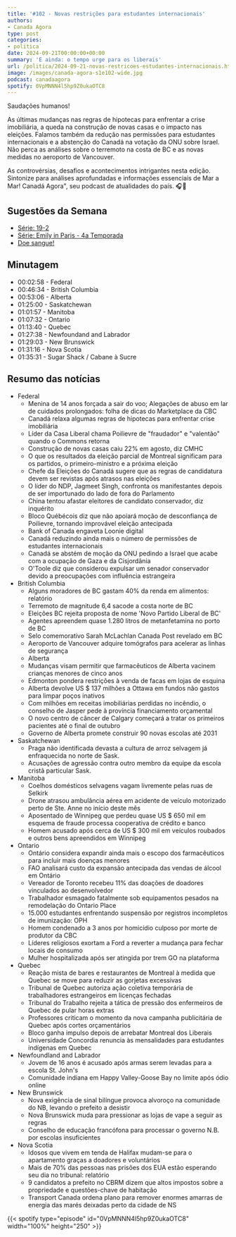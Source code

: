 ```yaml
---
title: '#102 - Novas restrições para estudantes internacionais'
authors:
- Canada Agora
type: post
categories:
- politica
date: 2024-09-21T00:00:00+00:00
summary: 'E ainda: o tempo urge para os liberais'
url: /politica/2024-09-21-novas-restricoes-estudantes-internacionais.html
image: /images/canada-agora-s1e102-wide.jpg
podcast: canadaagora
spotify: 0VpMNNN4l5hp9Z0ukaOTC8
---
```


Saudações humanos!

As últimas mudanças nas regras de hipotecas para enfrentar a crise imobiliária,
a queda na construção de novas casas e o impacto nas eleições. Falamos também
da redução nas permissões para estudantes internacionais e a abstenção do
Canadá na votação da ONU sobre Israel. Não perca as análises sobre o terremoto
na costa de BC e as novas medidas no aeroporto de Vancouver. 

As controvérsias, desafios e acontecimentos intrigantes nesta edição. Sintonize para análises
aprofundadas e informações essenciais de Mar a Mar! Canadá Agora", seu podcast de atualidades
do país. 🎧📰

## Sugestões da Semana
- [Série: 19-2](https://www.imdb.com/title/tt3340712/)
- [Série: Emily in Paris - 4a Temporada](https://www.imdb.com/title/tt8962124/)
- [Doe sangue!](https://blood.ca)

## Minutagem
- 00:02:58 - Federal 
- 00:46:34 - British Columbia 
- 00:53:06 - Alberta 
- 01:25:00 - Saskatchewan 
- 01:01:57 - Manitoba 
- 01:07:32 - Ontario 
- 01:13:40 - Quebec 
- 01:27:38 - Newfoundand and Labrador
- 01:29:03 - New Brunswick 
- 01:31:16 - Nova Scotia 
- 01:35:31 - Sugar Shack / Cabane à Sucre 

## Resumo das notícias
- Federal
   - Menina de 14 anos forçada a sair do voo; Alegações de abuso em lar de cuidados prolongados: folha de dicas do Marketplace da CBC
   - Canadá relaxa algumas regras de hipotecas para enfrentar crise imobiliária
   - Líder da Casa Liberal chama Poilievre de "fraudador" e "valentão" quando o Commons retorna
   - Construção de novas casas caiu 22% em agosto, diz CMHC
   - O que os resultados da eleição parcial de Montreal significam para os partidos, o primeiro-ministro e a próxima eleição
   - Chefe da Eleições do Canadá sugere que as regras de candidatura devem ser revistas após atrasos nas eleições
   - O líder do NDP, Jagmeet Singh, confronta os manifestantes depois de ser importunado do lado de fora do Parlamento
   - China tentou afastar eleitores de candidato conservador, diz inquérito
   - Bloco Québécois diz que não apoiará moção de desconfiança de Poilievre, tornando improvável eleição antecipada
   - Bank of Canada engaveta Loonie digital
   - Canadá reduzindo ainda mais o número de permissões de estudantes internacionais
   - Canadá se abstém de moção da ONU pedindo a Israel que acabe com a ocupação de Gaza e da Cisjordânia
   - O'Toole diz que considerou expulsar um senador conservador devido a preocupações com influência estrangeira
- British Columbia
   - Alguns moradores de BC gastam 40% da renda em alimentos: relatório
   - Terremoto de magnitude 6,4 sacode a costa norte de BC
   - Eleições BC rejeita proposta de nome 'Novo Partido Liberal de BC'
   - Agentes apreendem quase 1.280 litros de metanfetamina no porto de BC
   - Selo comemorativo Sarah McLachlan Canada Post revelado em BC
   - Aeroporto de Vancouver adquire tomógrafos para acelerar as linhas de segurança
   - Alberta
   - Mudanças visam permitir que farmacêuticos de Alberta vacinem crianças menores de cinco anos
   - Edmonton pondera restrições à venda de facas em lojas de esquina
   - Alberta devolve US $ 137 milhões a Ottawa em fundos não gastos para limpar poços inativos
   - Com milhões em receitas imobiliárias perdidas no incêndio, o conselho de Jasper pede à província financiamento orçamental
   - O novo centro de câncer de Calgary começará a tratar os primeiros pacientes até o final de outubro
   - Governo de Alberta promete construir 90 novas escolas até 2031
- Saskatchewan
   - Praga não identificada devasta a cultura de arroz selvagem já enfraquecida no norte de Sask.
   - Acusações de agressão contra outro membro da equipe da escola cristã particular Sask.
- Manitoba
   - Coelhos domésticos selvagens vagam livremente pelas ruas de Selkirk
   - Drone atrasou ambulância aérea em acidente de veículo motorizado perto de Ste. Anne no início deste mês
   - Aposentado de Winnipeg que perdeu quase US $ 650 mil em esquema de fraude processa cooperativa de crédito e banco
   - Homem acusado após cerca de US $ 300 mil em veículos roubados e outros bens apreendidos em Winnipeg
- Ontario
   - Ontário considera expandir ainda mais o escopo dos farmacêuticos para incluir mais doenças menores
   - FAO analisará custo da expansão antecipada das vendas de álcool em Ontário
   - Vereador de Toronto recebeu 11% das doações de doadores vinculados ao desenvolvedor
   - Trabalhador esmagado fatalmente sob equipamentos pesados na remodelação do Ontario Place
   - 15.000 estudantes enfrentando suspensão por registros incompletos de imunização: OPH
   - Homem condenado a 3 anos por homicídio culposo por morte de produtor da CBC
   - Líderes religiosos exortam a Ford a reverter a mudança para fechar locais de consumo
   - Mulher hospitalizada após ser atingida por trem GO na plataforma
- Quebec
   - Reação mista de bares e restaurantes de Montreal à medida que Quebec se move para reduzir as gorjetas excessivas
   - Tribunal de Quebec autoriza ação coletiva temporária de trabalhadores estrangeiros em licenças fechadas
   - Tribunal do Trabalho rejeita a tática de pressão dos enfermeiros de Quebec de pular horas extras
   - Professores criticam o momento da nova campanha publicitária de Quebec após cortes orçamentários
   - Bloco ganha impulso depois de arrebatar Montreal dos Liberais
   - Universidade Concordia renuncia às mensalidades para estudantes indígenas em Quebec
- Newfoundland and Labrador
   - Jovem de 16 anos é acusado após armas serem levadas para a escola St. John's
   - Comunidade indiana em Happy Valley-Goose Bay no limite após ódio online
- New Brunswick
   - Nova exigência de sinal bilíngue provoca alvoroço na comunidade do NB, levando o prefeito a desistir
   - Nova Brunswick muda para pressionar as lojas de vape a seguir as regras
   - Conselho de educação francófona para processar o governo N.B. por escolas insuficientes
- Nova Scotia
   - Idosos que vivem em tenda de Halifax mudam-se para o apartamento graças a doadores e voluntários
   - Mais de 70% das pessoas nas prisões dos EUA estão esperando seu dia no tribunal: relatório
   - 9 candidatos a prefeito no CBRM dizem que altos impostos sobre a propriedade e questões-chave de habitação
   - Transport Canada ordena plano para remover enormes amarras de energia das marés deixadas perto da cidade de NS

{{< spotify type="episode" id="0VpMNNN4l5hp9Z0ukaOTC8" width="100%" height="250" >}}

